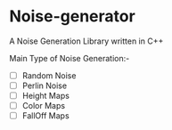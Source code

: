 # Noise-generator
A Noise Generation Library written in C++

Main Type of Noise Generation:-
- [ ] Random Noise
- [ ] Perlin Noise
- [ ] Height Maps
- [ ] Color Maps
- [ ] FallOff Maps
